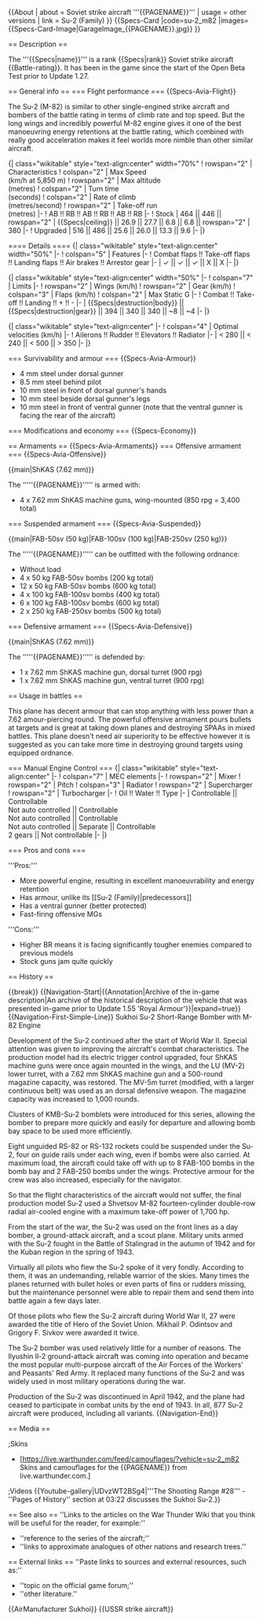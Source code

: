 {{About
| about = Soviet strike aircraft '''{{PAGENAME}}'''
| usage = other versions
| link = Su-2 (Family)
}}
{{Specs-Card
|code=su-2_m82
|images={{Specs-Card-Image|GarageImage_{{PAGENAME}}.jpg}}
}}

== Description ==

<!-- ''In the description, the first part should be about the history of and the creation and combat usage of the aircraft, as well as its key features. In the second part, tell the reader about the aircraft in the game. Insert a screenshot of the vehicle, so that if the novice player does not remember the vehicle by name, he will immediately understand what kind of vehicle the article is talking about.'' -->

The '''{{Specs|name}}''' is a rank {{Specs|rank}} Soviet strike aircraft {{Battle-rating}}. It has been in the game since the start of the Open Beta Test prior to Update 1.27.

== General info ==
=== Flight performance ===
{{Specs-Avia-Flight}}

<!-- ''Describe how the aircraft behaves in the air. Speed, manoeuvrability, acceleration and allowable loads - these are the most important characteristics of the vehicle.'' -->

The Su-2 (M-82) is similar to other single-engined strike aircraft and bombers of the battle rating in terms of climb rate and top speed. But the long wings and incredibly powerful M-82 engine gives it one of the best manoeuvring energy retentions at the battle rating, which combined with really good acceleration makes it feel worlds more nimble than other similar aircraft.

{| class="wikitable" style="text-align:center" width="70%"
! rowspan="2" | Characteristics
! colspan="2" | Max Speed<br>(km/h at 5,850 m)
! rowspan="2" | Max altitude<br>(metres)
! colspan="2" | Turn time<br>(seconds)
! colspan="2" | Rate of climb<br>(metres/second)
! rowspan="2" | Take-off run<br>(metres)
|-
! AB !! RB !! AB !! RB !! AB !! RB
|-
! Stock
| 464 || 446 || rowspan="2" | {{Specs|ceiling}} || 26.9 || 27.7 || 6.8 || 6.8 || rowspan="2" | 380
|-
! Upgraded
| 516 || 486 || 25.6 || 26.0 || 13.3 || 9.6
|-
|}

==== Details ====
{| class="wikitable" style="text-align:center" width="50%"
|-
! colspan="5" | Features
|-
! Combat flaps !! Take-off flaps !! Landing flaps !! Air brakes !! Arrestor gear
|-
| ✓ || ✓ || ✓ || X || X <!-- ✓ -->
|-
|}

{| class="wikitable" style="text-align:center" width="50%"
|-
! colspan="7" | Limits
|-
! rowspan="2" | Wings (km/h)
! rowspan="2" | Gear (km/h)
! colspan="3" | Flaps (km/h)
! colspan="2" | Max Static G
|-
! Combat !! Take-off !! Landing !! + !! -
|-
| {{Specs|destruction|body}} || {{Specs|destruction|gear}} || 394 || 340 || 340 || ~8 || ~4
|-
|}

{| class="wikitable" style="text-align:center"
|-
! colspan="4" | Optimal velocities (km/h)
|-
! Ailerons !! Rudder !! Elevators !! Radiator
|-
| < 280 || < 240 || < 500 || > 350
|-
|}

=== Survivability and armour ===
{{Specs-Avia-Armour}}

<!-- ''Examine the survivability of the aircraft. Note how vulnerable the structure is and how secure the pilot is, whether the fuel tanks are armoured, etc. Describe the armour, if there is any, and also mention the vulnerability of other critical aircraft systems.'' -->

- 4 mm steel under dorsal gunner
- 8.5 mm steel behind pilot
- 10 mm steel in front of dorsal gunner's hands
- 10 mm steel beside dorsal gunner's legs
- 10 mm steel in front of ventral gunner (note that the ventral gunner is facing the rear of the aircraft)

=== Modifications and economy ===
{{Specs-Economy}}

== Armaments ==
{{Specs-Avia-Armaments}}
=== Offensive armament ===
{{Specs-Avia-Offensive}}

<!-- ''Describe the offensive armament of the aircraft, if any. Describe how effective the cannons and machine guns are in a battle, and also what belts or drums are better to use. If there is no offensive weaponry, delete this subsection.'' -->

{{main|ShKAS (7.62 mm)}}

The '''''{{PAGENAME}}''''' is armed with:

- 4 x 7.62 mm ShKAS machine guns, wing-mounted (850 rpg = 3,400 total)

=== Suspended armament ===
{{Specs-Avia-Suspended}}

<!-- ''Describe the aircraft's suspended armament: additional cannons under the wings, bombs, rockets and torpedoes. This section is especially important for bombers and attackers. If there is no suspended weaponry remove this subsection.'' -->

{{main|FAB-50sv (50 kg)|FAB-100sv (100 kg)|FAB-250sv (250 kg)}}

The '''''{{PAGENAME}}''''' can be outfitted with the following ordnance:

- Without load
- 4 x 50 kg FAB-50sv bombs (200 kg total)
- 12 x 50 kg FAB-50sv bombs (600 kg total)
- 4 x 100 kg FAB-100sv bombs (400 kg total)
- 6 x 100 kg FAB-100sv bombs (600 kg total)
- 2 x 250 kg FAB-250sv bombs (500 kg total)

=== Defensive armament ===
{{Specs-Avia-Defensive}}

<!-- ''Defensive armament with turret machine guns or cannons, crewed by gunners. Examine the number of gunners and what belts or drums are better to use. If defensive weaponry is not available, remove this subsection.'' -->

{{main|ShKAS (7.62 mm)}}

The '''''{{PAGENAME}}''''' is defended by:

- 1 x 7.62 mm ShKAS machine gun, dorsal turret (900 rpg)
- 1 x 7.62 mm ShKAS machine gun, ventral turret (900 rpg)

== Usage in battles ==

<!-- ''Describe the tactics of playing in the aircraft, the features of using aircraft in a team and advice on tactics. Refrain from creating a "guide" - do not impose a single point of view, but instead, give the reader food for thought. Examine the most dangerous enemies and give recommendations on fighting them. If necessary, note the specifics of the game in different modes (AB, RB, SB).'' -->

This plane has decent armour that can stop anything with less power than a 7.62 amour-piercing round. The powerful offensive armament pours bullets at targets and is great at taking down planes and destroying SPAAs in mixed battles. This plane doesn't need air superiority to be effective however it is suggested as you can take more time in destroying ground targets using equipped ordnance.

=== Manual Engine Control ===
{| class="wikitable" style="text-align:center"
|-
! colspan="7" | MEC elements
|-
! rowspan="2" | Mixer
! rowspan="2" | Pitch
! colspan="3" | Radiator
! rowspan="2" | Supercharger
! rowspan="2" | Turbocharger
|-
! Oil !! Water !! Type
|-
| Controllable || Controllable<br>Not auto controlled || Controllable<br>Not auto controlled || Controllable<br>Not auto controlled || Separate || Controllable<br>2 gears || Not controllable
|-
|}

=== Pros and cons ===

'''Pros:'''

- More powerful engine, resulting in excellent manoeuvrability and energy retention
- Has armour, unlike its [[Su-2 (Family)|predecessors]]
- Has a ventral gunner (better protected)
- Fast-firing offensive MGs

'''Cons:'''

- Higher BR means it is facing significantly tougher enemies compared to previous models
- Stock guns jam quite quickly

== History ==

<!-- ''Describe the history of the creation and combat usage of the aircraft in more detail than in the introduction. If the historical reference turns out to be too long, take it to a separate article, taking a link to the article about the vehicle and adding a block "/History" (example: <nowiki>https://wiki.warthunder.com/(Vehicle-name)/History</nowiki>) and add a link to it here using the <code>main</code> template. Be sure to reference text and sources by using <code><nowiki><ref></ref></nowiki></code>, as well as adding them at the end of the article with <code><nowiki><references /></nowiki></code>. This section may also include the vehicle's dev blog entry (if applicable) and the in-game encyclopedia description (under <code><nowiki>=== In-game description ===</nowiki></code>, also if applicable).'' -->

{{break}}
{{Navigation-Start|{{Annotation|Archive of the in-game description|An archive of the historical description of the vehicle that was presented in-game prior to Update 1.55 'Royal Armour'}}|expand=true}}
{{Navigation-First-Simple-Line}}
Sukhoi Su-2 Short-Range Bomber with M-82 Engine

Development of the Su-2 continued after the start of World War II. Special attention was given to improving the aircraft's combat characteristics. The production model had its electric trigger control upgraded, four ShKAS machine guns were once again mounted in the wings, and the LU (MV-2) lower turret, with a 7.62 mm ShKAS machine gun and a 500-round magazine capacity, was restored. The MV-5m turret (modified, with a larger continuous belt) was used as an dorsal defensive weapon. The magazine capacity was increased to 1,000 rounds.

Clusters of KMB-Su-2 bomblets were introduced for this series, allowing the bomber to prepare more quickly and easily for departure and allowing bomb bay space to be used more efficiently.

Eight unguided RS-82 or RS-132 rockets could be suspended under the Su-2, four on guide rails under each wing, even if bombs were also carried. At maximum load, the aircraft could take off with up to 8 FAB-100 bombs in the bomb bay and 2 FAB-250 bombs under the wings. Protective armour for the crew was also increased, especially for the navigator.

So that the flight characteristics of the aircraft would not suffer, the final production model Su-2 used a Shvetsov M-82 fourteen-cylinder double-row radial air-cooled engine with a maximum take-off power of 1,700 hp.

From the start of the war, the Su-2 was used on the front lines as a day bomber, a ground-attack aircraft, and a scout plane. Military units armed with the Su-2 fought in the Battle of Stalingrad in the autumn of 1942 and for the Kuban region in the spring of 1943.

Virtually all pilots who flew the Su-2 spoke of it very fondly. According to them, it was an undemanding, reliable warrior of the skies. Many times the planes returned with bullet holes or even parts of fins or rudders missing, but the maintenance personnel were able to repair them and send them into battle again a few days later.

Of those pilots who flew the Su-2 aircraft during World War II, 27 were awarded the title of Hero of the Soviet Union. Mikhail P. Odintsov and Grigory F. Sivkov were awarded it twice.

The Su-2 bomber was used relatively little for a number of reasons. The Ilyushin Il-2 ground-attack aircraft was coming into operation and became the most popular multi-purpose aircraft of the Air Forces of the Workers' and Peasants' Red Army. It replaced many functions of the Su-2 and was widely used in most military operations during the war.

Production of the Su-2 was discontinued in April 1942, and the plane had ceased to participate in combat units by the end of 1943. In all, 877 Su-2 aircraft were produced, including all variants.
{{Navigation-End}}

== Media ==

<!-- ''Excellent additions to the article would be video guides, screenshots from the game, and photos.'' -->

;Skins

- [https://live.warthunder.com/feed/camouflages/?vehicle=su-2_m82 Skins and camouflages for the {{PAGENAME}} from live.warthunder.com.]

;Videos
{{Youtube-gallery|UDvzWT2BSg4|'''The Shooting Range #28''' - ''Pages of History'' section at 03:22 discusses the Sukhoi Su-2.}}

== See also ==
''Links to the articles on the War Thunder Wiki that you think will be useful for the reader, for example:''

- ''reference to the series of the aircraft;''
- ''links to approximate analogues of other nations and research trees.''

== External links ==
''Paste links to sources and external resources, such as:''

- ''topic on the official game forum;''
- ''other literature.''

{{AirManufacturer Sukhoi}}
{{USSR strike aircraft}}
